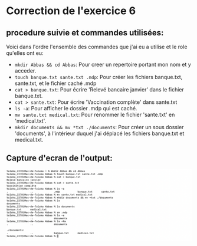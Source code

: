 # Correction de l'exercice 6

## procedure suivie et commandes utilisées:
Voici dans l'ordre l'ensemble des commandes que j'ai eu a utilise et le role qu'elles ont eu:
* ```mkdir Abbas && cd Abbas```: Pour creer un repertoire portant mon nom et y acceder.
* ```touch banque.txt sante.txt .mdp```: Pour créer les fichiers banque.txt, sante.txt, et le fichier caché .mdp
* ```cat > banque.txt```: Pour écrire 'Relevé bancaire janvier' dans le fichier banque.txt.
* ```cat > sante.txt```: Pour écrire 'Vaccination complète' dans sante.txt 
* ```ls -a```: Pour afficher le dossier .mdp qui est caché.
* ```mv sante.txt medical.txt```: Pour renommer le fichier 'sante.txt' en 'medical.txt'.
* ```mkdir documents && mv *txt ./documents```: Pour créer un sous dossier 'documents', à l'intérieur duquel j'ai déplacé les fichiers banque.txt et medical.txt.

## Capture d'ecran de l'output:
![capture d'ecran de l'exercice6](capture_ecran_exercice6.png)